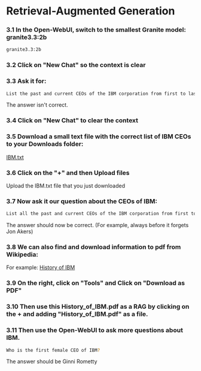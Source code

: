 # Retrieval-Augmented Generation

### 3.1 In the Open-WebUI, switch to the smallest Granite model: granite3.3:2b
```bash
granite3.3:2b
```

### 3.2 Click on "New Chat" so the context is clear

### 3.3 Ask it for:
```bash
List the past and current CEOs of the IBM corporation from first to last.
```
The answer isn't correct.

### 3.4 Click on "New Chat" to clear the context

### 3.5 Download a small text file with the correct list of IBM CEOs to your Downloads folder:
[IBM.txt](https://ibm.github.io/intro-ai-llm-workshop/resources/IBM.txt)

### 3.6 Click on the "+" and then Upload files

Upload the IBM.txt file that you just downloaded

### 3.7 Now ask it our question about the CEOs of IBM:
```bash
List all the past and current CEOs of the IBM corporation from first to last.
```
The answer should now be correct. (For example, always before it forgets Jon Akers)

### 3.8 We can also find and download information to pdf from Wikipedia:
For example: [History of IBM](https://en.wikipedia.org/wiki/History_of_IBM)

### 3.9  On the right, click on "Tools" and Click on "Download as PDF"

### 3.10 Then use this History_of_IBM.pdf as a RAG by clicking on the + and adding "History_of_IBM.pdf" as a file.

### 3.11 Then use the Open-WebUI to ask more questions about IBM.
```bash
Who is the first female CEO of IBM?
```
The answer should be Ginni Rometty
